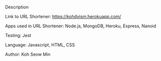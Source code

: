 Description

Link to URL Shortener: https://kohdyism.herokuapp.com/

Apps used in URL Shortener: Node.js, MongoDB, Heroku, Express, Nanoid

Testing: Jest

Language: Javascript, HTML, CSS

Author: Koh Seow Min
